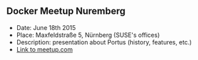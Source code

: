 
## Docker Meetup Nuremberg

* Date: June 18th 2015
* Place: Maxfeldstraße 5, Nürnberg (SUSE's offices)
* Description: presentation about Portus (history, features, etc.)
* [Link to meetup.com](http://www.meetup.com/Docker-Nuremberg/events/222015508/)

